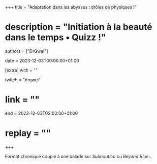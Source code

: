 +++
title = "Adaptation dans les abysses : drôles de physiques !"
# description = "Initiation à la beauté dans le temps • Quizz !"
authors = ["DrGwel"]

date = 2023-12-03T00:00:00+01:00

[extra]
with = ""

twitch = "drgwel"
# link = ""

end = 2023-12-03T02:00:00+01:00

# replay = ""
+++

Format chronique couplé à une balade sur _Subnautica_ ou _Beyond Blue_…
